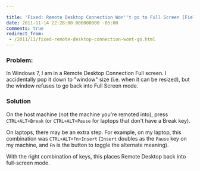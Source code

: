 ```yaml
---
 
title: 'Fixed: Remote Desktop Connection Won''t go to Full Screen [Field Notes]'
date: 2011-11-14 22:26:00.000000000 -05:00
comments: true
redirect_from: 
 - /2011/11/fixed-remote-desktop-connection-wont-go.html
---
```

### Problem:
In Windows 7, I am in a Remote Desktop Connection Full screen. I accidentally pop it down to "window" size (i.e. when it can be resized), but the window refuses to go back into Full Screen mode.

### Solution
On the host machine (not the machine you're remoted into), press `CTRL+ALT+Break` (or `CTRL+ALT+Pause` for laptops that don't have a Break key).

On laptops, there may be an extra step. For example, on my laptop, this combination was `CTRL+ALT+Fn+Insert` (`Insert` doubles as the `Pause` key on my machine, and `Fn` is the button to toggle the alternate meaning).

With the right combination of keys, this places Remote Desktop back into full-screen mode.
